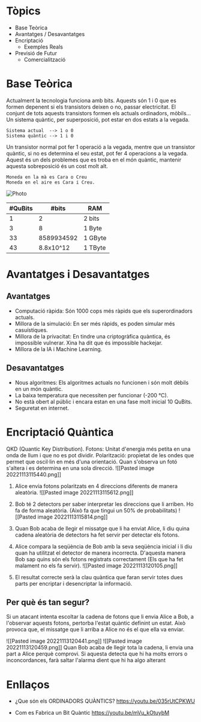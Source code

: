 # Tòpics
- Base Teòrica
- Avantatges / Desavantatges
- Encriptació
	- Exemples Reals
- Previsió de Futur
	- Comercialització


# Base Teòrica
Actualment la tecnologia funciona amb bits. Aquests són 1 i 0 que es formen depenent si els transistors deixen o no, passar electricitat. El conjunt de tots aquests transistors formen els actuals ordinadors, mòbils…
Un sistema quàntic, per superposició, pot estar en dos estats a la vegada.

```exemple1
Sistema actual  --> 1 o 0
Sistema quàntic --> 1 i 0
```

Un transistor normal pot fer 1 operació a la vegada, mentre que un transistor quàntic, si no es determina el seu estat, pot fer 4 operacions a la vegada. Aquest és un dels problemes que es troba en el món quàntic, mantenir aquesta sobreposició és un cost molt alt.  

```Moneda
Moneda en la mà es Cara o Creu
Moneda en el aire es Cara i Creu.
```


![Photo](https://www.researchgate.net/publication/271532617/figure/fig4/AS:349605003841542@1460363736871/Bits-three-state-systems-cobits-and-qubits-Our-secure-delegated-computing-protocol.png)



| #QuBits | #bits | RAM |
| --- | --- | --- |
| 1 | 2 | 2 bits |
| 3 | 8 | 1 Byte |
| 33 | 8589934592 | 1 GByte |
| 43 | 8.8x10^12 | 1 TByte |

# Avantatges i Desavantatges
## Avantatges
- Computació ràpida: Són 1000 cops més ràpids que els superordinadors actuals.
- Millora de la simulació: En ser més ràpids, es poden simular més casuístiques.
- Millora de la privacitat: En tindre una criptogràfica quàntica, és impossible vulnerar. Xina ha dit que és impossible hackejar.
- Millora de la IA i Machine Learning.

## Desavantatges
- Nous algoritmes: Els algoritmes actuals no funcionen i són molt dèbils en un món quàntic.
- La baixa temperatura que necessiten per funcionar (-200 °C).
- No està obert al públic i encara estan en una fase molt inicial 10 QuBits.
- Seguretat en internet.


# Encriptació Quàntica
QKD (Quantic Key Distribution).
Fotons: Unitat d'energia més petita en una onda de llum i que no es pot dividir.
Polarització: propietat de les ondes que permet que oscil·lin en més d'una orientació. Quan s'observa un fotó s'altera i es determina en una sola direcció.
![[Pasted image 20221113115440.png]]
1. Alice envia fotons polaritzats en 4 direccions diferents de manera aleatòria.
![[Pasted image 20221113115612.png]]
2. Bob té 2 detectors per saber interpretar les direccions que li arriben. Ho fa de forma aleatòria. (Això fa que tingui un 50% de probabilitats)
![[Pasted image 20221113115814.png]]
3. Quan Bob acaba de llegir el missatge que li ha enviat Alice, li diu quina cadena aleatòria de detectors ha fet servir per detectar els fotons.

4. Alice compara la seqüència de Bob amb la seva seqüència inicial i li diu quan ha utilitzat el detector de manera incorrecta. D'aquesta manera Bob sap quins són els fotons registrats correctament (Els que ha fet malament no els fa servir).
![[Pasted image 20221113120105.png]]
6. El resultat correcte serà la clau quàntica que faran servir totes dues parts per encriptar i desencriptar la informació.
## Per què és tan segur?
Si un atacant intenta escoltar la cadena de fotons que li envia Alice a Bob, a l'observar aquests fotons, pertorba l'estat quàntic definint un estat. Això provoca que, el missatge que li arriba a Alice no és el que ella va enviar.

![[Pasted image 20221113120441.png]]
![[Pasted image 20221113120459.png]]
Quan Bob acaba de llegir tota la cadena, li envia una part a Alice perquè comprovi. Si aquesta detecta que hi ha molts errors o inconcordances, farà saltar l'alarma dient que hi ha algo alterant 
# Enllaços
- ¿Que són els ORDINADORS QUÀNTICS?
https://youtu.be/035rUtCPKWU

- Com es Fabrica un Bit Quàntic
https://youtu.be/mVu_kOtuybM
